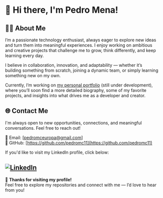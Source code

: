# 👋 Hi there, I'm Pedro Mena!

## 🧑‍💻 About Me

I’m a passionate technology enthusiast, always eager to explore new ideas and turn them into meaningful experiences. I enjoy working on ambitious and creative projects that challenge me to grow, think differently, and keep learning every day.

I believe in collaboration, innovation, and adaptability — whether it’s building something from scratch, joining a dynamic team, or simply learning something new on my own.

Currently, I’m working on [my personal portfolio](https://pedromc11.github.io) (still under development), where you’ll soon find a more detailed biography, some of my favorite projects, and insights into what drives me as a developer and creator.

## 🌐 Contact Me

I'm always open to new opportunities, connections, and meaningful conversations. Feel free to reach out!

📧 Email: [pedromceuropa@gmail.com]  
🐙 GitHub: [https://github.com/pedromc11](https://github.com/pedromc11)

If you'd like to visit my LinkedIn profile, click below:

[![LinkedIn](https://img.shields.io/badge/LinkedIn-Profile-blue?logo=linkedin&style=for-the-badge)](https://www.linkedin.com/in/pedro-mena-castellanos-795063243/)
---

🎉 **Thanks for visiting my profile!**  
Feel free to explore my repositories and connect with me — I’d love to hear from you!

